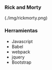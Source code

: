 

### Rick and Morty 
(./img/rickmorty.png)



### Herramientas

- Javascript
- Babel
- webpack
- jquery
- Bootstrap




